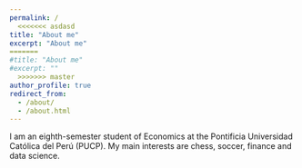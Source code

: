 ```yaml
---
permalink: /
  <<<<<<< asdasd
title: "About me"
excerpt: "About me"
=======
#title: "About me"
#excerpt: ""
  >>>>>>> master
author_profile: true
redirect_from: 
  - /about/
  - /about.html
---
```




I am an eighth-semester student of Economics at the Pontificia Universidad Católica del Perú (PUCP). My main interests are chess, soccer, finance and data science.
